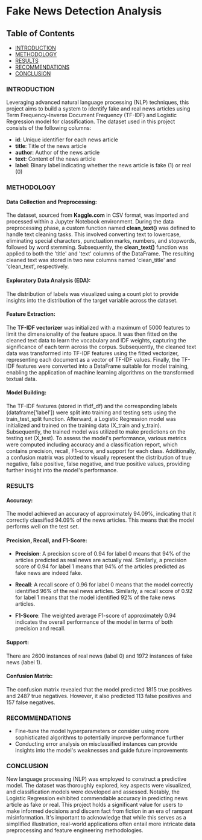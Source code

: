 # Fake News Detection Analysis

## Table of Contents


- [INTRODUCTION](#introduction)
- [METHODOLOGY](#methodology)
- [RESULTS](#results)
- [RECOMMENDATIONS](#recommendations)
- [CONCLUSION](#conclusion)

### INTRODUCTION

Leveraging advanced natural language processing (NLP) techniques, this project aims to build a system to identify fake and real news articles using Term Frequency-Inverse Document Frequency (TF-IDF) and Logistic Regression model for classification.
The dataset used in this project consists of the following columns:

- **id**: Unique identifier for each news article
- **title**: Title of the news article
- **author**: Author of the news article
- **text**: Content of the news article
- **label**: Binary label indicating whether the news article is fake (1) or real (0)

### METHODOLOGY
#### Data Collection and Preprocessing:

The dataset, sourced from **Kaggle.com** in CSV format, was imported and processed within a Jupyter Notebook environment. During the data preprocessing phase, a custom function named **clean_text()** was defined to handle text cleaning tasks. This involved converting text to lowercase, eliminating special characters, punctuation marks, numbers, and stopwords, followed by word stemming.
Subsequently, the **clean_text()** function was applied to both the 'title' and 'text' columns of the DataFrame. The resulting cleaned text was stored in two new columns named 'clean_title' and 'clean_text', respectively.

#### Exploratory Data Analysis (EDA):

The distribution of labels was visualized using a count plot to provide insights into the distribution of the target variable across the dataset.

#### Feature Extraction:

The **TF-IDF vectorizer** was initialized with a maximum of 5000 features to limit the dimensionality of the feature space. It was then fitted on the cleaned text data to learn the vocabulary and IDF weights, capturing the significance of each term across the corpus.
Subsequently, the cleaned text data was transformed into TF-IDF features using the fitted vectorizer, representing each document as a vector of TF-IDF values. Finally, the TF-IDF features were converted into a DataFrame suitable for model training, enabling the application of machine learning algorithms on the transformed textual data.

#### Model Building:

The TF-IDF features (stored in tfidf_df) and the corresponding labels (dataframe['label']) were split into training and testing sets using the train_test_split function. Afterward, a Logistic Regression model was initialized and trained on the training data (X_train and y_train). Subsequently, the trained model was utilized to make predictions on the testing set (X_test).
To assess the model's performance, various metrics were computed including accuracy and a classification report, which contains precision, recall, F1-score, and support for each class.
Additionally, a confusion matrix was plotted to visually represent the distribution of true negative, false positive, false negative, and true positive values, providing further insight into the model's performance.

### RESULTS
#### Accuracy:
The model achieved an accuracy of approximately 94.09%, indicating that it correctly classified 94.09% of the news articles. This means that the model performs well on the test set.

#### Precision, Recall, and F1-Score:
- **Precision**: A precision score of 0.94 for label 0 means that 94% of the articles predicted as real news are actually real. Similarly, a precision score of 0.94 for label 1 means that 94% of the articles predicted as fake news are indeed fake.
- **Recall**: A recall score of 0.96 for label 0 means that the model correctly identified 96% of the real news articles. Similarly, a recall score of 0.92 for label 1 means that the model identified 92% of the fake news articles.

- **F1-Score**: The weighted average F1-score of approximately 0.94 indicates the overall performance of the model in terms of both precision and recall.

#### Support: 
There are 2600 instances of real news (label 0) and 1972 instances of fake news (label 1).
#### Confusion Matrix: 
The confusion matrix revealed that the model predicted 1815 true positives and 2487 true negatives. However, it also predicted 113 false positives and 157 false negatives.

### RECOMMENDATIONS
- Fine-tune the model hyperparameters or consider using more sophisticated algorithms to potentially improve performance further
- Conducting error analysis on misclassified instances can provide insights into the model's weaknesses and guide future improvements

### CONCLUSION

New language processing (NLP) was employed to construct a predictive model. The dataset was thoroughly explored, key aspects were visualized, and classification models were developed and assessed. Notably, the Logistic Regression exhibited commendable accuracy in predicting news article as fake or real. This project holds a significant value for users to make informed decisions and discern fact from fiction in an era of rampant misinformation.
It's important to acknowledge that while this serves as a simplified illustration, real-world applications often entail more intricate data preprocessing and feature engineering methodologies.

















